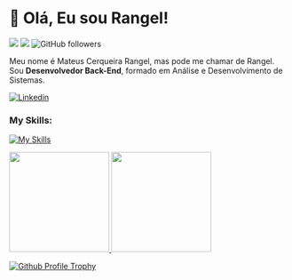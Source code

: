 # :vulcan_salute: Olá, Eu sou Rangel! 

![](https://komarev.com/ghpvc/?username=MateusRangel1101&color=000000)
![](https://estruyf-github.azurewebsites.net/api/VisitorHit?user=MateusRangel1101&countColorcountColor&countColor=%232979ff) ![GitHub followers](https://img.shields.io/github/followers/MateusRangel1101?label=Follow&style=social)
  
Meu nome é Mateus Cerqueira Rangel, mas pode me chamar de Rangel. Sou **Desenvolvedor Back-End**, formado em Análise e Desenvolvimento de Sistemas.

</p>

[![Linkedin](https://img.shields.io/badge/mateus%20rangel%20-0077B5?style=for-the-badge&logo=linkedin&logoColor=white)](https://www.linkedin.com/in/mateus-rangel-57786922b/) 


### My Skills:
[![My Skills](https://skillicons.dev/icons?i=js,nodejs,html,css,postgres,git,github)](https://skillicons.dev)


<div>
<a href="https://www.linkedin.com/in/mateus-rangel-57786922b/">
<img height="180em" src="https://github-readme-stats.vercel.app/api?username=MateusRangel1101&show_icons=true&theme=radical&include_all_commits=true&count_private=true"/>
<img height="180em" src="https://github-readme-stats.vercel.app/api/top-langs/?username=MateusRangel1101&layout=compact&langs_count=16&theme=dracula"/>
</div>

</p>

![Github Profile Trophy](https://github-profile-trophy.vercel.app/?username=MateusRangel1101&theme=dracula&margin-w=4)
